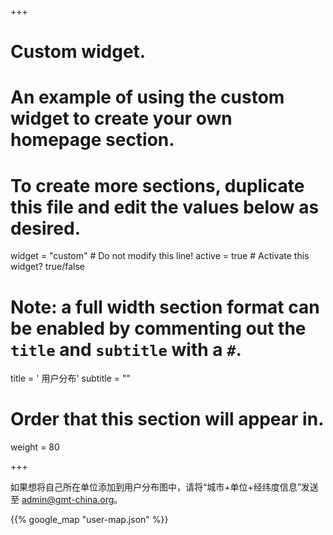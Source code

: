 +++
# Custom widget.
# An example of using the custom widget to create your own homepage section.
# To create more sections, duplicate this file and edit the values below as desired.
widget = "custom"  # Do not modify this line!
active = true  # Activate this widget? true/false

# Note: a full width section format can be enabled by commenting out the `title` and `subtitle` with a `#`.
title = '<i class="fas fa-map-marked"></i> 用户分布'
subtitle = ""

# Order that this section will appear in.
weight = 80

+++

如果想将自己所在单位添加到用户分布图中，请将“城市+单位+经纬度信息”发送至
<i class="fas fa-envelope"></i> [admin@gmt-china.org](mailto:admin@gmt-china.org)。

{{% google_map "user-map.json" %}}
